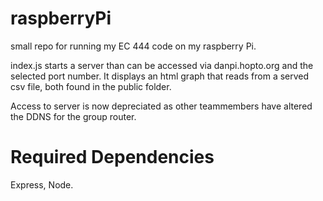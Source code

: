 # raspberryPi
small repo for running my EC 444 code on my raspberry Pi.

index.js starts a server than can be accessed via danpi.hopto.org and the selected port number. It displays an html graph that reads from a served csv file,
both found in the public folder.

Access to server is now depreciated as other teammembers have altered the DDNS for the group router.

# Required Dependencies

Express, Node.
